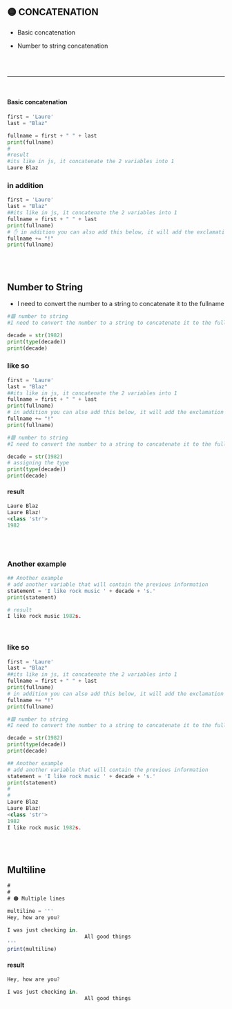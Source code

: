 ## 🟡 CONCATENATION

- Basic concatenation

- Number to string concatenation

<br>
<br>

---

<br>

#### Basic concatenation

```python
first = 'Laure'
last = "Blaz"

fullname = first + " " + last
print(fullname)
#
#result
#its like in js, it concatenate the 2 variables into 1
Laure Blaz
```

### in addition

```python
first = 'Laure'
last = "Blaz"
##its like in js, it concatenate the 2 variables into 1
fullname = first + " " + last
print(fullname)
# ✋ in addition you can also add this below, it will add the exclamation to the full name
fullname += "!"
print(fullname)
```

<br>
<br>

## Number to String

- I need to convert the number to a string to concatenate it to the fullname

```python
#🟥 number to string
#I need to convert the number to a string to concatenate it to the fullname

decade = str(1982)
print(type(decade))
print(decade)
```

### like so

```python
first = 'Laure'
last = "Blaz"
##its like in js, it concatenate the 2 variables into 1
fullname = first + " " + last
print(fullname)
# in addition you can also add this below, it will add the exclamation to the full name
fullname += "!"
print(fullname)

#🟥 number to string
#I need to convert the number to a string to concatenate it to the fullname

decade = str(1982)
# assigning the type
print(type(decade))
print(decade)
```

#### result

```python
Laure Blaz
Laure Blaz!
<class 'str'>
1982
```

<br>
<br>

### Another example

```python
## Another example
# add another variable that will contain the previous information
statement = 'I like rock music ' + decade + 's.'
print(statement)

# result
I like rock music 1982s.
```

<br>

### like so

```python
first = 'Laure'
last = "Blaz"
##its like in js, it concatenate the 2 variables into 1
fullname = first + " " + last
print(fullname)
# in addition you can also add this below, it will add the exclamation to the full name
fullname += "!"
print(fullname)

#🟥 number to string
#I need to convert the number to a string to concatenate it to the fullname

decade = str(1982)
print(type(decade))
print(decade)

## Another example
# add another variable that will contain the previous information
statement = 'I like rock music ' + decade + 's.'
print(statement)
#
#
Laure Blaz
Laure Blaz!
<class 'str'>
1982
I like rock music 1982s.
```

<br>
<br>

## Multiline

```javascript
#
#
# 🟠 Multiple lines

multiline = '''
Hey, how are you?

I was just checking in.
                         All good things
'''
print(multiline)
```

#### result

```javascript
Hey, how are you?

I was just checking in.
                         All good things
```
